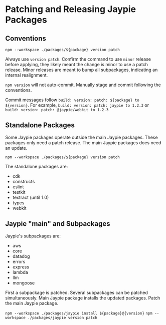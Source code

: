 # Patching and Releasing Jaypie Packages

## Conventions

`npm --workspace ./packages/${package} version patch`

Always use `version patch`.
Confirm the command to use `minor` release before applying, they likely meant the change is minor to use a patch release.
Minor releases are meant to bump all subpackages, indicating an internal realignment.

`npm version` will not auto-commit.
Manually stage and commit following the conventions.

Commit messages follow `build: version: patch: ${package} to ${version}`.
For example, `build: version: patch: jaypie to 1.2.3` or `build: version: patch: @jaypie/webkit to 1.2.3`

## Standalone Packages

Some Jaypie packages operate outside the main Jaypie packages.
These packages only need a patch release.
The main Jaypie packages does need an update.

`npm --workspace ./packages/${package} version patch`

The standalone packages are:

* cdk
* constructs
* eslint
* testkit
* textract (until 1.0)
* types
* webkit

## Jaypie "main" and Subpackages

Jaypie's subpackages are:

* aws
* core
* datadog
* errors
* express
* lambda
* llm
* mongoose

First a subpackage is patched.
Several subpackages can be patched simultaneously.
Main Jaypie package installs the updated packages.
Patch the main Jaypie package.

`npm --workspace ./packages/jaypie install ${package}@{version}`
`npm --workspace ./packages/jaypie version patch`
